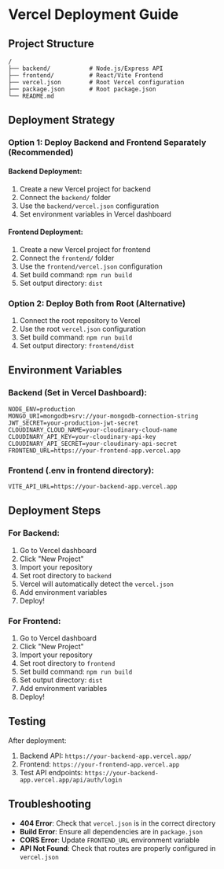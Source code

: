 # Vercel Deployment Guide

## Project Structure
```
/
├── backend/           # Node.js/Express API
├── frontend/          # React/Vite Frontend
├── vercel.json        # Root Vercel configuration
├── package.json       # Root package.json
└── README.md
```

## Deployment Strategy

### Option 1: Deploy Backend and Frontend Separately (Recommended)

#### Backend Deployment:
1. Create a new Vercel project for backend
2. Connect the `backend/` folder
3. Use the `backend/vercel.json` configuration
4. Set environment variables in Vercel dashboard

#### Frontend Deployment:
1. Create a new Vercel project for frontend
2. Connect the `frontend/` folder
3. Use the `frontend/vercel.json` configuration
4. Set build command: `npm run build`
5. Set output directory: `dist`

### Option 2: Deploy Both from Root (Alternative)

1. Connect the root repository to Vercel
2. Use the root `vercel.json` configuration
3. Set build command: `npm run build`
4. Set output directory: `frontend/dist`

## Environment Variables

### Backend (Set in Vercel Dashboard):
```
NODE_ENV=production
MONGO_URI=mongodb+srv://your-mongodb-connection-string
JWT_SECRET=your-production-jwt-secret
CLOUDINARY_CLOUD_NAME=your-cloudinary-cloud-name
CLOUDINARY_API_KEY=your-cloudinary-api-key
CLOUDINARY_API_SECRET=your-cloudinary-api-secret
FRONTEND_URL=https://your-frontend-app.vercel.app
```

### Frontend (.env in frontend directory):
```
VITE_API_URL=https://your-backend-app.vercel.app
```

## Deployment Steps

### For Backend:
1. Go to Vercel dashboard
2. Click "New Project"
3. Import your repository
4. Set root directory to `backend`
5. Vercel will automatically detect the `vercel.json`
6. Add environment variables
7. Deploy!

### For Frontend:
1. Go to Vercel dashboard
2. Click "New Project"
3. Import your repository
4. Set root directory to `frontend`
5. Set build command: `npm run build`
6. Set output directory: `dist`
7. Add environment variables
8. Deploy!

## Testing

After deployment:
1. Backend API: `https://your-backend-app.vercel.app/`
2. Frontend: `https://your-frontend-app.vercel.app`
3. Test API endpoints: `https://your-backend-app.vercel.app/api/auth/login`

## Troubleshooting

- **404 Error**: Check that `vercel.json` is in the correct directory
- **Build Error**: Ensure all dependencies are in `package.json`
- **CORS Error**: Update `FRONTEND_URL` environment variable
- **API Not Found**: Check that routes are properly configured in `vercel.json`
